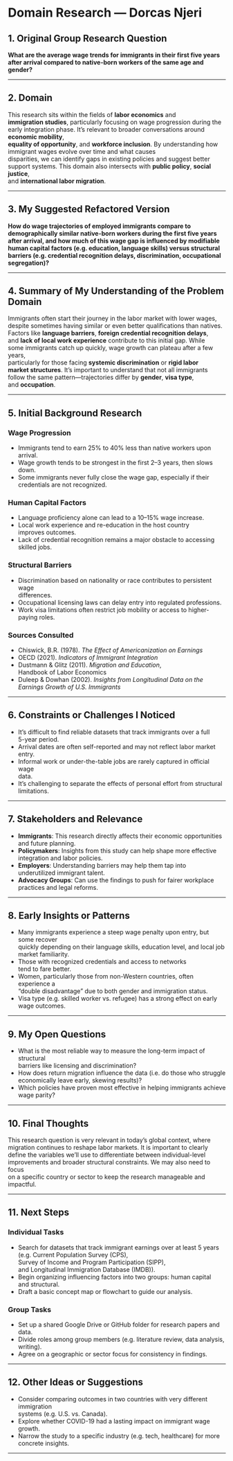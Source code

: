 # Domain Research — Dorcas Njeri

## 1. Original Group Research Question

**What are the average wage trends for immigrants in their first five years after
arrival compared to native-born workers of the same age and gender?**

---

## 2. Domain  

This research sits within the fields of **labor economics** and  
**immigration studies**, particularly focusing on wage progression
during the early integration phase.
It’s  relevant to broader conversations around **economic mobility**,  
**equality of opportunity**, and **workforce inclusion**.
By understanding how immigrant wages evolve over time and what causes  
disparities, we can identify gaps in existing policies and suggest better  
support systems.
This domain also intersects with **public policy**, **social justice**,  
and **international labor migration**.

---

## 3. My Suggested Refactored Version

**How do wage trajectories of employed immigrants compare to demographically similar
native-born workers during the first five years after arrival, and how much of
this wage gap is influenced by modifiable human capital factors (e.g. education,
language skills) versus structural barriers (e.g. credential recognition delays,
discrimination, occupational segregation)?**

---

## 4. Summary of My Understanding of the Problem Domain  

Immigrants often start their journey in the labor market with lower wages,  
despite sometimes having similar or even better qualifications than natives.  
Factors like **language barriers**, **foreign credential recognition delays**,  
and **lack of local work experience** contribute to this initial gap. While  
some immigrants catch up quickly, wage growth can plateau after a few years,  
particularly for those facing **systemic discrimination** or **rigid labor  
market structures**. It’s important to understand that not all immigrants  
follow the same pattern—trajectories differ by **gender**, **visa type**,  
and **occupation**.

---

## 5. Initial Background Research  

### Wage Progression  

- Immigrants tend to earn 25% to 40% less than native workers upon arrival.  
- Wage growth tends to be strongest in the first 2–3 years, then slows down.  
- Some immigrants never fully close the wage gap, especially if their  
  credentials are not recognized.

### Human Capital Factors  

- Language proficiency alone can lead to a 10–15% wage increase.  
- Local work experience and re-education in the host country  
  improves outcomes.  
- Lack of credential recognition remains a major obstacle to accessing skilled jobs.

### Structural Barriers  

- Discrimination based on nationality or race contributes to persistent wage  
  differences.
- Occupational licensing laws can delay entry into regulated professions.
- Work visa limitations often restrict job mobility or access to higher-paying roles.

### Sources Consulted  

- Chiswick, B.R. (1978). *The Effect of Americanization on Earnings*  
- OECD (2021). *Indicators of Immigrant Integration*  
- Dustmann & Glitz (2011). *Migration and Education*,  
  Handbook of Labor Economics  
- Duleep & Dowhan (2002). *Insights from Longitudinal Data on the  
  Earnings Growth of U.S. Immigrants*

---

## 6. Constraints or Challenges I Noticed  

- It’s difficult to find reliable datasets that track immigrants over a full  
  5-year period.  
- Arrival dates are often self-reported and may not reflect labor market  
  entry.  
- Informal work or under-the-table jobs are rarely captured in official wage  
  data.  
- It’s challenging to separate the effects of personal effort from structural limitations.

---

## 7. Stakeholders and Relevance  

- **Immigrants**: This research directly affects their economic opportunities  
  and future planning.
- **Policymakers**: Insights from this study can help shape more effective  
  integration and labor policies.
- **Employers**: Understanding barriers may help them tap into  
  underutilized immigrant talent.
- **Advocacy Groups**: Can use the findings to push for fairer workplace  
  practices and legal reforms.

---

## 8. Early Insights or Patterns  

- Many immigrants experience a steep wage penalty upon entry, but some recover  
  quickly depending on their language skills, education level, and local job  
  market familiarity.  
- Those with recognized credentials and access to networks  
  tend to fare better.  
- Women, particularly those from non-Western countries, often experience a  
  “double disadvantage” due to both gender and immigration status.  
- Visa type (e.g. skilled worker vs. refugee) has a strong effect on early wage outcomes.

---

## 9. My Open Questions  

- What is the most reliable way to measure the long-term impact of structural  
  barriers like licensing and discrimination?  
- How does return migration influence the data (i.e. do those who struggle  
  economically leave early, skewing results)?  
- Which policies have proven most effective in helping immigrants achieve wage parity?

---

## 10. Final Thoughts  

This research question is very relevant in today’s global context, where  
migration continues to reshape labor markets. It is important to clearly  
define the variables we’ll use to differentiate between individual-level  
improvements and broader structural constraints. We may also need to focus  
on a specific country or sector to keep the research manageable and  
impactful.

---

## 11. Next Steps  

### Individual Tasks  

- Search for datasets that track immigrant earnings over at least 5 years  
  (e.g. Current Population Survey (CPS),  
  Survey of Income and Program Participation (SIPP),  
  and Longitudinal Immigration Database (IMDB)).  
- Begin organizing influencing factors into two groups: human capital  
  and structural.  
- Draft a basic concept map or flowchart to guide our analysis.

### Group Tasks  

- Set up a shared Google Drive or GitHub folder for research papers and data.  
- Divide roles among group members (e.g. literature review, data analysis,  
  writing).  
- Agree on a geographic or sector focus for consistency in findings.

---

## 12. Other Ideas or Suggestions  

- Consider comparing outcomes in two countries with very different immigration  
  systems (e.g. U.S. vs. Canada).  
- Explore whether COVID-19 had a lasting impact on immigrant wage growth.  
- Narrow the study to a specific industry (e.g. tech, healthcare) for more  
  concrete insights.

---
